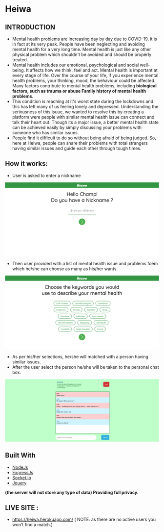 # Heiwa
## INTRODUCTION
- Mental health problems are increasing day by day due to COVID-19, it is in fact at its very peak. People have been neglecting and avoiding mental health for a very long time. Mental health is just like any other physical problem which shouldn't be avoided and should be properly treated.
- Mental health includes our emotional, psychological and social well-being. It affects how we think, feel and act. Mental health is important at every stage of life. Over the course of your life, if you experience mental health problems, your thinking, mood, the behaviour could be affected. Many factors contribute to mental health problems, including **biological factors, such as trauma or abuse Family history of mental health problems.**
- This condition is reaching at it's worst state during the lockdowns and this has left many of us feeling lonely and depressed. Understanding the seriousness of this isuue, we wanted to resolve this by creating a platform were people with similar mental health issue can connect and talk their heart out. Though its a major issue, a better mental health state can be achieved easily by simply discussing your problems with someone who has similar issues.
- People find it difficult to do so without being afraid of being judged. So, here at Heiwa, people can share their problems with total strangers having similar issues and guide each other through tough times.
## How it works:

- User is asked to enter a nickname


![Homepage](/Screenshots/home-page.png)


- Then user provided with a list of mental health issue and problems foem which he/she can choose as many as his/her wants.


![Keys](/Screenshots/questions.png)


- As per his/her selections, he/she will matched with a person having similar issues.
- After the user select the person he/she will be taken to the personal chat box.

![Chat](/Screenshots/chat2.png)


## Built With

* [NodeJs](https://nodejs.org/)
* [ExpressJs](https://expressjs.com/)
* [Socket.io](https://socket.io/)
* [Jquery](https://jquery.com/)

**(the server will not store any type of data) Providing full privacy.**
## LIVE SITE :
- https://heiwa.herokuapp.com/
( NOTE: as there are no active users you won't find a match.)
